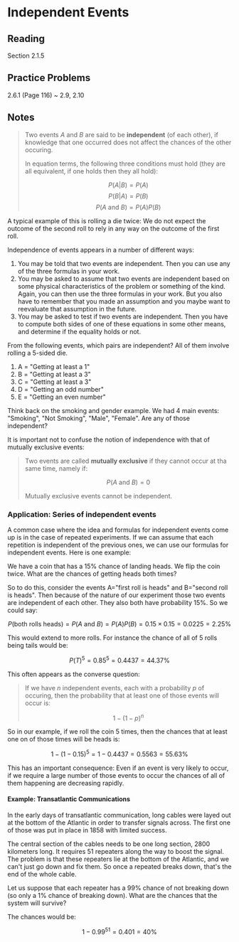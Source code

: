# Independent Events

## Reading

Section 2.1.5

## Practice Problems

2.6.1 (Page 116)
  ~ 2.9, 2.10

## Notes

> Two events $A$ and $B$ are said to be **independent** (of each other), if knowledge that one occurred does not affect the chances of the other occuring.
>
> In equation terms, the following three conditions must hold (they are all equivalent, if one holds then they all hold):
>
> $$P(A|B) = P(A)$$
> $$P(B|A) = P(B)$$
> $$P(A\textrm{ and }B) = P(A)P(B)$$

A typical example of this is rolling a die twice: We do not expect the outcome of the second roll to rely in any way on the outcome of the first roll.

Independence of events appears in a number of different ways:

1. You may be told that two events are independent. Then you can use any of the three formulas in your work.
2. You may be asked to assume that two events are independent based on some physical characteristics of the problem or something of the kind. Again, you can then use the three formulas in your work. But you also have to remember that you made an assumption and you maybe want to reevaluate that assumption in the future.
3. You may be asked to test if two events are independent. Then you have to compute both sides of one of these equations in some other means, and determine if the equality holds or not.

From the following events, which pairs are independent? All of them involve rolling a 5-sided die.

1. A = "Getting at least a 1"
2. B = "Getting at least a 3"
3. C = "Getting at least a 3"
4. D = "Getting an odd number"
5. E = "Getting an even number"

Think back on the smoking and gender example. We had 4 main events: "Smoking", "Not Smoking", "Male", "Female". Are any of those independent?

It is important not to confuse the notion of independence with that of mutually exclusive events:

> Two events are called **mutually exclusive** if they cannot occur at tha same time, namely if:
>
> $$P(A\textrm{ and }B) = 0$$
>
> Mutually exclusive events cannot be independent.

### Application: Series of independent events

A common case where the idea and formulas for independent events come up is in the case of repeated experiments. If we can assume that each repetition is independent of the previous ones, we can use our formulas for independent events. Here is one example:

We have a coin that has a $15\%$ chance of landing heads. We flip the coin twice. What are the chances of getting heads both times?

So to do this, consider the events A="first roll is heads" and B="second roll is heads". Then because of the nature of our experiment those two events are independent of each other. They also both have probability $15\%$. So we could say:

$$P(\textrm{both rolls heads}) = P(A\textrm{ and }B) = P(A)P(B) = 0.15\times 0.15 = 0.0225 = 2.25\%$$

This would extend to more rolls. For instance the chance of all of 5 rolls being tails would be:

$$P(T)^5 = 0.85^5 = 0.4437 = 44.37\%$$

This often appears as the converse question:

> If we have $n$ independent events, each with a probability $p$ of occuring, then the probability that at least one of those events will occur is:
>
> $$1-(1-p)^n$$

So in our example, if we roll the coin 5 times, then the chances that at least one on of those times will be heads is:

$$1 - (1-0.15)^5 = 1-0.4437 = 0.5563 = 55.63\%$$

This has an important consequence: Even if an event is very likely to occur, if we require a large number of those events to occur the chances of all of them happening are decreasing rapidly.

#### Example: Transatlantic Communications

In the early days of transatlantic communication, long cables were layed out at the bottom of the Atlantic in order to transfer signals across. The first one of those was put in place in 1858 with limited success.

The central section of the cables needs to be one long section, 2800 kilometers long. It requires 51 repeaters along the way to boost the signal. The problem is that these repeaters lie at the bottom of the Atlantic, and we can't just go down and fix them. So once a repeated breaks down, that's the end of the whole cable.

Let us suppose that each repeater has a 99% chance of not breaking down (so only a $1\%$ chance of breaking down). What are the chances that the system will survive?

The chances would be:

$$1-0.99^{51} = 0.401 = 40\%$$


